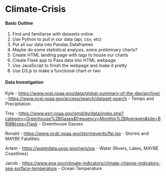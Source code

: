 # Climate-Crisis

#### Basic Outline
1) Find and familiarze with datasets online
2) Use Python to pull in our data (api, csv, etc)
3) Put all our data into Pandas Dataframes
4) Maybe do some statistical analysis, some preliminary charts?
5) Create HTML landing page with tags to house our charts
6) Create Flask app to Pass data into HTML webpage
7) Use JavaScript to finish the webpage and make it pretty
8) Use D3.js to make a functional chart or two


#### Data Investigation

Kyle - https://www.ncei.noaa.gov/data/global-summary-of-the-day/archive/
     - https://www.ncei.noaa.gov/access/search/dataset-search
     - Temps and Precipitation

Trey - https://www.esrl.noaa.gov/gmd/dv/data/index.php?category=Greenhouse%2BGases&frequency=Monthly%2BAverages&site=BRW&type=Flask
     - Greenhouse Gasses

Ronald - https://www.ncdc.noaa.gov/stormevents/ftp.jsp
     - Storms and MAYBE Fatalities

Artem - https://waterdata.usgs.gov/nwis/sw
     - Water (Rivers, Lakes, MAYBE Coastlines)

Jacob - https://www.epa.gov/climate-indicators/climate-change-indicators-sea-surface-temperature
      - Ocean Temperature
